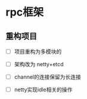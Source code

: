 # rpc框架
## 重构项目
- [ ] 项目重构为多模块的
- [ ] 架构改为  netty+etcd
- [ ] channel的连接保留为长连接
- [ ] netty实现idle相关的操作
 

